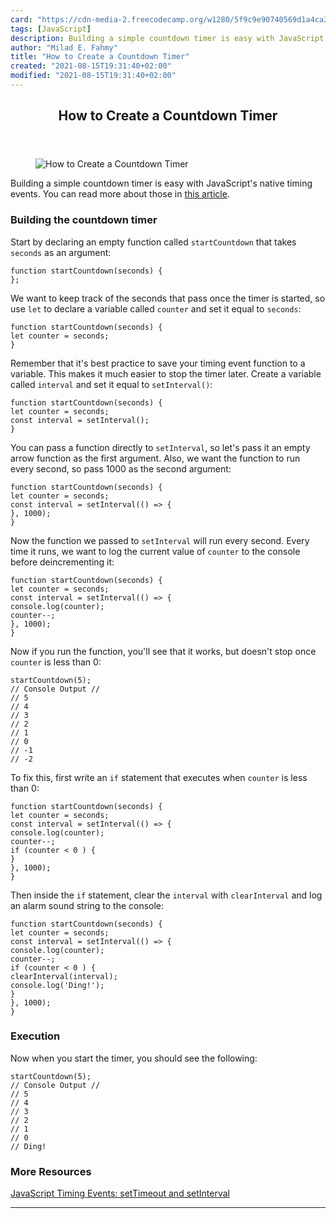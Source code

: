 ```yaml
---
card: "https://cdn-media-2.freecodecamp.org/w1280/5f9c9e90740569d1a4ca3dc5.jpg"
tags: [JavaScript]
description: Building a simple countdown timer is easy with JavaScript's n
author: "Milad E. Fahmy"
title: "How to Create a Countdown Timer"
created: "2021-08-15T19:31:40+02:00"
modified: "2021-08-15T19:31:40+02:00"
---
```

<div class="site-wrapper">
<main id="site-main" class="site-main outer">
<div class="inner">
<article class="post-full post tag-javascript ">
<header class="post-full-header">
<h1 class="post-full-title">How to Create a Countdown Timer</h1>
</header>
<figure class="post-full-image">
<picture>
<source media="(max-width: 700px)" sizes="1px" srcset="data:image/gif;base64,R0lGODlhAQABAIAAAAAAAP///yH5BAEAAAAALAAAAAABAAEAAAIBRAA7 1w">
<source media="(min-width: 701px)" sizes="(max-width: 800px) 400px,
(max-width: 1170px) 700px,
1400px" srcset="https://cdn-media-2.freecodecamp.org/w1280/5f9c9e90740569d1a4ca3dc5.jpg 300w,
https://cdn-media-2.freecodecamp.org/w1280/5f9c9e90740569d1a4ca3dc5.jpg 600w,
https://cdn-media-2.freecodecamp.org/w1280/5f9c9e90740569d1a4ca3dc5.jpg 1000w,
https://cdn-media-2.freecodecamp.org/w1280/5f9c9e90740569d1a4ca3dc5.jpg 2000w">
<img onerror="this.style.display='none'" src="https://cdn-media-2.freecodecamp.org/w1280/5f9c9e90740569d1a4ca3dc5.jpg" alt="How to Create a Countdown Timer">
</picture>
</figure>
<section class="post-full-content">
<div class="post-content medium-migrated-article">
<p>Building a simple countdown timer is easy with JavaScript's native timing events. You can read more about those in <a href="/news/p/50cdf5da-8359-4bd2-8718-d5bd7c0de03d/www.freecodecamp.org/news/javascript-timing-events-settimeout-and-setinterval/">this article</a>.</p>
<h3 id="building-the-countdown-timer">Building the countdown timer</h3>
<p>Start by declaring an empty function called <code>startCountdown</code> that takes <code>seconds</code> as an argument:</p><pre><code class="language-javascript">function startCountdown(seconds) {
};</code></pre>
<p>We want to keep track of the seconds that pass once the timer is started, so use <code>let</code> to declare a variable called <code>counter</code> and set it equal to <code>seconds</code>:</p><pre><code class="language-js">function startCountdown(seconds) {
let counter = seconds;
}</code></pre>
<p>Remember that it's best practice to save your timing event function to a variable. This makes it much easier to stop the timer later. Create a variable called <code>interval</code> and set it equal to <code>setInterval()</code>:</p><pre><code class="language-js">function startCountdown(seconds) {
let counter = seconds;
const interval = setInterval();
}</code></pre>
<p>You can pass a function directly to <code>setInterval</code>, so let's pass it an empty arrow function as the first argument. Also, we want the function to run every second, so pass 1000 as the second argument:</p><pre><code class="language-js">function startCountdown(seconds) {
let counter = seconds;
const interval = setInterval(() =&gt; {
}, 1000);
}</code></pre>
<p>Now the function we passed to <code>setInterval</code> will run every second. Every time it runs, we want to log the current value of <code>counter</code> to the console before deincrementing it:</p><pre><code class="language-js">function startCountdown(seconds) {
let counter = seconds;
const interval = setInterval(() =&gt; {
console.log(counter);
counter--;
}, 1000);
}</code></pre>
<p>Now if you run the function, you'll see that it works, but doesn't stop once <code>counter</code> is less than 0:</p><pre><code class="language-js">startCountdown(5);
// Console Output //
// 5
// 4
// 3
// 2
// 1
// 0
// -1
// -2 </code></pre>
<p>To fix this, first write an <code>if</code> statement that executes when <code>counter</code> is less than 0:</p><pre><code class="language-js">function startCountdown(seconds) {
let counter = seconds;
const interval = setInterval(() =&gt; {
console.log(counter);
counter--;
if (counter &lt; 0 ) {
}
}, 1000);
}</code></pre>
<p>Then inside the <code>if</code> statement, clear the <code>interval</code> with <code>clearInterval</code> and log an alarm sound string to the console:</p><pre><code class="language-js">function startCountdown(seconds) {
let counter = seconds;
const interval = setInterval(() =&gt; {
console.log(counter);
counter--;
if (counter &lt; 0 ) {
clearInterval(interval);
console.log('Ding!');
}
}, 1000);
}</code></pre>
<h3 id="execution"><strong>Execution</strong></h3>
<p>Now when you start the timer, you should see the following:</p><pre><code class="language-javascript">startCountdown(5);
// Console Output //
// 5
// 4
// 3
// 2
// 1
// 0
// Ding!</code></pre>
<h3 id="more-resources"><strong>More Resources</strong></h3>
<p><a href="/news/p/50cdf5da-8359-4bd2-8718-d5bd7c0de03d/www.freecodecamp.org/news/javascript-timing-events-settimeout-and-setinterval/">JavaScript Timing Events: setTimeout and setInterval</a></p>
</div>
<hr>
</section>
</article>
</div>
</main>
</div>
<!-- Google Tag Manager (noscript) -->
<!-- End Google Tag Manager (noscript) -->
